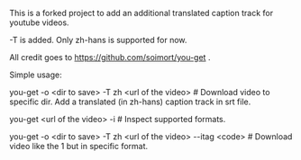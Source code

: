 This is a forked project to add an additional translated caption track for youtube videos.

-T <language code> is added. Only zh-hans is supported for now.

All credit goes to https://github.com/soimort/you-get .

Simple usage:

you-get -o \<dir to save\> -T zh \<url of the video\> # Download video to specific dir. Add a translated (in zh-hans) caption track in srt file.

you-get \<url of the video\> -i # Inspect supported formats.

you-get -o \<dir to save\> -T zh \<url of the video\> --itag \<code\> # Download video like the 1 but in specific format.
